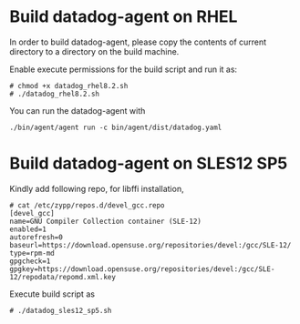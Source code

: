 # Build datadog-agent on RHEL

In order to build datadog-agent, please copy the contents of current directory to a directory
on the build machine.

Enable execute permissions for the build script and run it as:

```
# chmod +x datadog_rhel8.2.sh
# ./datadog_rhel8.2.sh
```

You can run the datadog-agent with 
```
./bin/agent/agent run -c bin/agent/dist/datadog.yaml
```
# Build datadog-agent on SLES12 SP5

Kindly add following repo, for libffi installation,

```
# cat /etc/zypp/repos.d/devel_gcc.repo
[devel_gcc]
name=GNU Compiler Collection container (SLE-12)
enabled=1
autorefresh=0
baseurl=https://download.opensuse.org/repositories/devel:/gcc/SLE-12/
type=rpm-md
gpgcheck=1
gpgkey=https://download.opensuse.org/repositories/devel:/gcc/SLE-12/repodata/repomd.xml.key
```
Execute build script as

```
# ./datadog_sles12_sp5.sh
```
